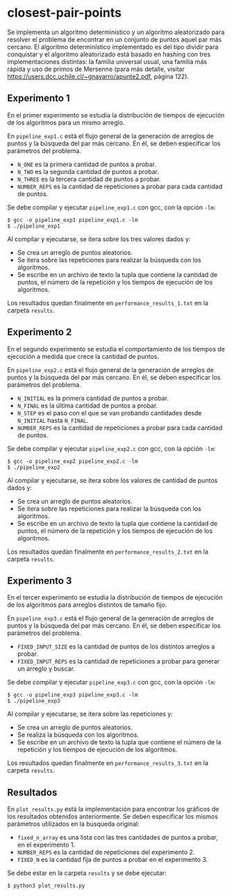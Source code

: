 # closest-pair-points
Se implementa un algoritmo determinístico y un algoritmo aleatorizado para resolver el problema de encontrar en un conjunto de puntos aquel par más cercano. El algoritmo determinístico implementado es del tipo dividir para conquistar y el algoritmo aleatorizado está basado en hashing con tres implementaciones distintas: la familia universal usual, una familia más rápida y uso de primos de Mersenne (para más detalle, visitar https://users.dcc.uchile.cl/~gnavarro/apunte2.pdf, página 122).

## Experimento 1
En el primer experimento se estudia la distribución de tiempos de ejecución de los algoritmos para un mismo arreglo.

En `pipeline_exp1.c` está el flujo general de la generación de arreglos de puntos y la búsqueda del par más cercano. En él, se deben especificar los parámetros del problema.

- `N_ONE` es la primera cantidad de puntos a probar.
- `N_TWO` es la segunda cantidad de puntos a probar.
- `N_THREE` es la tercera cantidad de puntos a probar.
- `NUMBER_REPS` es la cantidad de repeticiones a probar para cada cantidad de puntos.

Se debe compilar y ejecutar `pipeline_exp1.c` con gcc, con la opción `-lm`:

```
$ gcc -o pipeline_exp1 pipeline_exp1.c -lm
$ ./pipeline_exp1
```

Al compilar y ejecutarse, se itera sobre los tres valores dados y:
- Se crea un arreglo de puntos aleatorios.
- Se itera sobre las repeticiones para realizar la búsqueda con los algoritmos.
- Se escribe en un archivo de texto la tupla que contiene la cantidad de puntos, el número de la repetición y los tiempos de ejecución de los algoritmos.

Los resultados quedan finalmente en `performance_results_1.txt` en la carpeta `results`.

## Experimento 2
En el segundo experimento se estudia el comportamiento de los tiempos de ejecución a medida que crece la cantidad de puntos.

En `pipeline_exp2.c` está el flujo general de la generación de arreglos de puntos y la búsqueda del par más cercano. En él, se deben especificar los parámetros del problema.

- `N_INITIAL` es la primera cantidad de puntos a probar.
- `N_FINAL` es la última cantidad de puntos a probar.
- `N_STEP` es el paso con el que se van probando cantidades desde `N_INITIAL` hasta `N_FINAL`.
- `NUMBER_REPS` es la cantidad de repeticiones a probar para cada cantidad de puntos.

Se debe compilar y ejecutar `pipeline_exp2.c` con gcc, con la opción `-lm`:

```
$ gcc -o pipeline_exp2 pipeline_exp2.c -lm
$ ./pipeline_exp2
```

Al compilar y ejecutarse, se itera sobre los valores de cantidad de puntos dados y:
- Se crea un arreglo de puntos aleatorios.
- Se itera sobre las repeticiones para realizar la búsqueda con los algoritmos.
- Se escribe en un archivo de texto la tupla que contiene la cantidad de puntos, el número de la repetición y los tiempos de ejecución de los algoritmos.

Los resultados quedan finalmente en `performance_results_2.txt` en la carpeta `results`.

## Experimento 3
En el tercer experimento se estudia la distribución de tiempos de ejecución de los algoritmos para arreglos distintos de tamaño fijo.

En `pipeline_exp3.c` está el flujo general de la generación de arreglos de puntos y la búsqueda del par más cercano. En él, se deben especificar los parámetros del problema.

- `FIXED_INPUT_SIZE` es la cantidad de puntos de los distintos arreglos a probar.
- `FIXED_INPUT_REPS` es la cantidad de repeticiones a probar para generar un arreglo y buscar.

Se debe compilar y ejecutar `pipeline_exp3.c` con gcc, con la opción `-lm`:

```
$ gcc -o pipeline_exp3 pipeline_exp3.c -lm
$ ./pipeline_exp3
```

Al compilar y ejecutarse, se itera sobre las repeticiones y:
- Se crea un arreglo de puntos aleatorios.
- Se realiza la búsqueda con los algoritmos.
- Se escribe en un archivo de texto la tupla que contiene el número de la repetición y los tiempos de ejecución de los algoritmos.

Los resultados quedan finalmente en `performance_results_3.txt` en la carpeta `results`.

## Resultados
En `plot_results.py` está la implementación para encontrar los gráficos de los resultados obtenidos anteriormente. Se deben especificar los mismos parámetros utilizados en la búsqueda original:

- `fixed_n_array` es una lista con las tres cantidades de puntos a probar, en el experimento 1.
- `NUMBER_REPS` es la cantidad de repeticiones del experimento 2.
- `FIXED_N` es la cantidad fija de puntos a probar en el experimento 3.


Se debe estar en la carpeta `results` y se debe ejecutar:

```
$ python3 plot_results.py
```